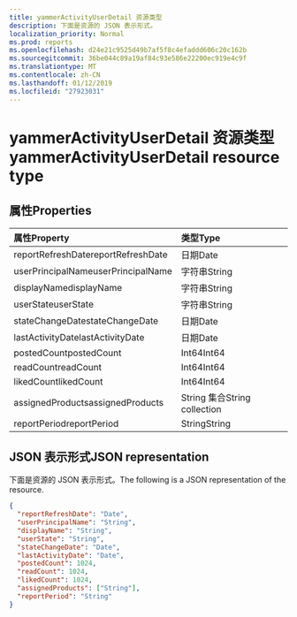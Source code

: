 ```yaml
---
title: yammerActivityUserDetail 资源类型
description: 下面是资源的 JSON 表示形式。
localization_priority: Normal
ms.prod: reports
ms.openlocfilehash: d24e21c9525d49b7af5f8c4efaddd606c20c162b
ms.sourcegitcommit: 36be044c89a19af84c93e586e22200ec919e4c9f
ms.translationtype: MT
ms.contentlocale: zh-CN
ms.lasthandoff: 01/12/2019
ms.locfileid: "27923031"
---
```

# <a name="yammeractivityuserdetail-resource-type"></a><span data-ttu-id="af628-103">yammerActivityUserDetail 资源类型</span><span class="sxs-lookup"><span data-stu-id="af628-103">yammerActivityUserDetail resource type</span></span>

## <a name="properties"></a><span data-ttu-id="af628-104">属性</span><span class="sxs-lookup"><span data-stu-id="af628-104">Properties</span></span>

| <span data-ttu-id="af628-105">属性</span><span class="sxs-lookup"><span data-stu-id="af628-105">Property</span></span>          | <span data-ttu-id="af628-106">类型</span><span class="sxs-lookup"><span data-stu-id="af628-106">Type</span></span>              |
| :---------------- | :---------------- |
| <span data-ttu-id="af628-107">reportRefreshDate</span><span class="sxs-lookup"><span data-stu-id="af628-107">reportRefreshDate</span></span> | <span data-ttu-id="af628-108">日期</span><span class="sxs-lookup"><span data-stu-id="af628-108">Date</span></span>              |
| <span data-ttu-id="af628-109">userPrincipalName</span><span class="sxs-lookup"><span data-stu-id="af628-109">userPrincipalName</span></span> | <span data-ttu-id="af628-110">字符串</span><span class="sxs-lookup"><span data-stu-id="af628-110">String</span></span>            |
| <span data-ttu-id="af628-111">displayName</span><span class="sxs-lookup"><span data-stu-id="af628-111">displayName</span></span>       | <span data-ttu-id="af628-112">字符串</span><span class="sxs-lookup"><span data-stu-id="af628-112">String</span></span>            |
| <span data-ttu-id="af628-113">userState</span><span class="sxs-lookup"><span data-stu-id="af628-113">userState</span></span>         | <span data-ttu-id="af628-114">字符串</span><span class="sxs-lookup"><span data-stu-id="af628-114">String</span></span>            |
| <span data-ttu-id="af628-115">stateChangeDate</span><span class="sxs-lookup"><span data-stu-id="af628-115">stateChangeDate</span></span>   | <span data-ttu-id="af628-116">日期</span><span class="sxs-lookup"><span data-stu-id="af628-116">Date</span></span>              |
| <span data-ttu-id="af628-117">lastActivityDate</span><span class="sxs-lookup"><span data-stu-id="af628-117">lastActivityDate</span></span>  | <span data-ttu-id="af628-118">日期</span><span class="sxs-lookup"><span data-stu-id="af628-118">Date</span></span>              |
| <span data-ttu-id="af628-119">postedCount</span><span class="sxs-lookup"><span data-stu-id="af628-119">postedCount</span></span>       | <span data-ttu-id="af628-120">Int64</span><span class="sxs-lookup"><span data-stu-id="af628-120">Int64</span></span>             |
| <span data-ttu-id="af628-121">readCount</span><span class="sxs-lookup"><span data-stu-id="af628-121">readCount</span></span>         | <span data-ttu-id="af628-122">Int64</span><span class="sxs-lookup"><span data-stu-id="af628-122">Int64</span></span>             |
| <span data-ttu-id="af628-123">likedCount</span><span class="sxs-lookup"><span data-stu-id="af628-123">likedCount</span></span>        | <span data-ttu-id="af628-124">Int64</span><span class="sxs-lookup"><span data-stu-id="af628-124">Int64</span></span>             |
| <span data-ttu-id="af628-125">assignedProducts</span><span class="sxs-lookup"><span data-stu-id="af628-125">assignedProducts</span></span>  | <span data-ttu-id="af628-126">String 集合</span><span class="sxs-lookup"><span data-stu-id="af628-126">String collection</span></span> |
| <span data-ttu-id="af628-127">reportPeriod</span><span class="sxs-lookup"><span data-stu-id="af628-127">reportPeriod</span></span>      | <span data-ttu-id="af628-128">String</span><span class="sxs-lookup"><span data-stu-id="af628-128">String</span></span>            |

## <a name="json-representation"></a><span data-ttu-id="af628-129">JSON 表示形式</span><span class="sxs-lookup"><span data-stu-id="af628-129">JSON representation</span></span>

<span data-ttu-id="af628-130">下面是资源的 JSON 表示形式。</span><span class="sxs-lookup"><span data-stu-id="af628-130">The following is a JSON representation of the resource.</span></span>

<!-- {
  "blockType": "resource",
  "@odata.type": "microsoft.graph.yammerActivityUserDetail"
} -->

```json
{
  "reportRefreshDate": "Date", 
  "userPrincipalName": "String", 
  "displayName": "String", 
  "userState": "String", 
  "stateChangeDate": "Date", 
  "lastActivityDate": "Date", 
  "postedCount": 1024, 
  "readCount": 1024, 
  "likedCount": 1024, 
  "assignedProducts": ["String"], 
  "reportPeriod": "String"
}
```
